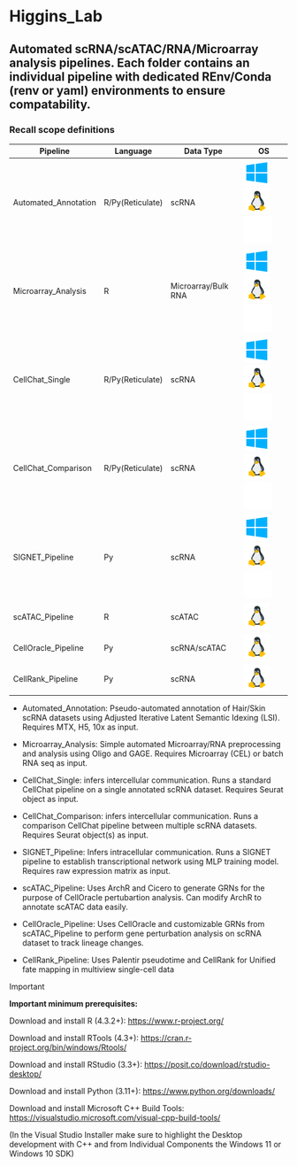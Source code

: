 # Higgins_Lab

## Automated scRNA/scATAC/RNA/Microarray analysis pipelines. Each folder contains an individual pipeline with dedicated **REnv/Conda** (renv or yaml) environments to ensure compatability.

### Recall scope definitions
|Pipeline|Language|Data Type|OS|
|---|---|---|---|
|Automated_Annotation|R/Py(Reticulate)|scRNA|![Windows](./Assets/icon_windows.png)![Linux](./Assets/icon_linux.png)![iOS](./Assets/icon_apple.png)
|Microarray_Analysis|R|Microarray/Bulk RNA|![Windows](./Assets/icon_windows.png)![Linux](./Assets/icon_linux.png)![iOS](./Assets/icon_apple.png)
|CellChat_Single|R/Py(Reticulate)|scRNA|![Windows](./Assets/icon_windows.png)![Linux](./Assets/icon_linux.png)![iOS](./Assets/icon_apple.png)
|CellChat_Comparison|R/Py(Reticulate)|scRNA|![Windows](./Assets/icon_windows.png)![Linux](./Assets/icon_linux.png)![iOS](./Assets/icon_apple.png)
|SIGNET_Pipeline|Py|scRNA|![Windows](./Assets/icon_windows.png)![Linux](./Assets/icon_linux.png)![iOS](./Assets/icon_apple.png)
|scATAC_Pipeline|R|scATAC|![Linux](./Assets/icon_linux.png)
|CellOracle_Pipeline|Py|scRNA/scATAC|![Linux](./Assets/icon_linux.png)
|CellRank_Pipeline|Py|scRNA|![Linux](./Assets/icon_linux.png)


* Automated_Annotation: Pseudo-automated annotation of Hair/Skin scRNA datasets using Adjusted Iterative Latent Semantic Idexing (LSI). Requires MTX, H5, 10x as input.

* Microarray_Analysis: Simple automated Microarray/RNA preprocessing and analysis using Oligo and GAGE. Requires Microarray (CEL) or batch RNA seq as input.

* CellChat_Single: infers intercellular communication. Runs a standard CellChat pipeline on a single annotated scRNA dataset. Requires Seurat object as input.

* CellChat_Comparison: infers intercellular communication. Runs a comparison CellChat pipeline between multiple scRNA datasets. Requires Seurat object(s) as input.

* SIGNET_Pipeline: Infers intracellular communication. Runs a SIGNET pipeline to establish transcriptional network using MLP training model. Requires raw expression matrix as input.

* scATAC_Pipeline: Uses ArchR and Cicero to generate GRNs for the purpose of CellOracle pertubartion analysis. Can modify ArchR to annotate scATAC data easily.

* CellOracle_Pipeline: Uses CellOracle and customizable GRNs from scATAC_Pipeline to perform gene perturbation analysis on scRNA dataset to track lineage changes.

* CellRank_Pipeline: Uses Palentir pseudotime and CellRank for Unified fate mapping in multiview single-cell data


> [!IMPORTANT]
>**Important minimum prerequisites:**

Download and install R (4.3.2+): https://www.r-project.org/

Download and install RTools (4.3+): https://cran.r-project.org/bin/windows/Rtools/

Download and install RStudio (3.3+): https://posit.co/download/rstudio-desktop/

Download and install Python (3.11+): https://www.python.org/downloads/

Download and install Microsoft C++ Build Tools: https://visualstudio.microsoft.com/visual-cpp-build-tools/

(In the Visual Studio Installer make sure to highlight the Desktop development with C++ and from Individual Components the Windows 11 or Windows 10 SDK)
